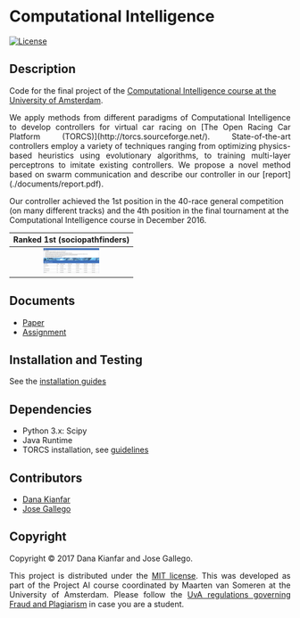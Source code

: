 # Computational Intelligence

[![License](http://img.shields.io/:license-mit-blue.svg)](LICENSE)

## Description

Code for the final project of the [Computational Intelligence course at the University of Amsterdam](http://gss.uva.nl/content/masters/artificial-intelligence/study-programme/computational-intelligence.html).

<p align="justify">
We apply methods from different paradigms of Computational Intelligence to develop controllers for virtual car racing on [The Open Racing Car Platform (TORCS)](http://torcs.sourceforge.net/). State-of-the-art controllers employ a variety of techniques ranging from optimizing physics-based heuristics using evolutionary algorithms, to training multi-layer perceptrons to imitate existing controllers. We propose a novel method based on swarm communication and describe our controller in our [report](./documents/report.pdf). 

Our controller achieved the 1st position in the 40-race general competition (on many different tracks) and the 4th position in the final tournament at the Computational Intelligence course in December 2016.
</p>

|  Ranked 1st (sociopathfinders) |
:-------------------------: |
<img src="ranking.png" alt="Ranking in class competition." style="width: 100px;"/> | 


## Documents
- [Paper](./documents/report.pdf)
- [Assignment](presentation.pdf)

## Installation and Testing
See the [installation guides](./documents/installation_guides/)


## Dependencies
- Python 3.x: Scipy
- Java Runtime
- TORCS installation, see [guidelines](./documents/installation_guides/)

## Contributors
- [Dana Kianfar](https://github.com/danakianfar) 
- [Jose Gallego](https://github.com/jgalle29)

## Copyright

Copyright © 2017 Dana Kianfar and Jose Gallego.

<p align="justify">
This project is distributed under the <a href="LICENSE">MIT license</a>. This was developed as part of the Project AI course coordinated by Maarten van Someren at the University of Amsterdam. Please follow the <a href="http://student.uva.nl/en/az/content/plagiarism-and-fraud/plagiarism-and-fraud.html">UvA regulations governing Fraud and Plagiarism</a> in case you are a student.
</p>